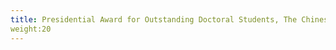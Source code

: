 ```yaml
---
title: Presidential Award for Outstanding Doctoral Students, The Chinese University of Hong Kong, Shenzhen, 2021
weight:20 
---
```

